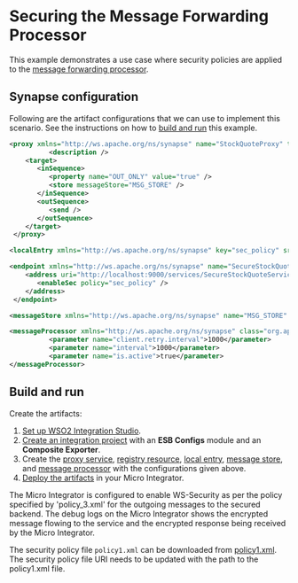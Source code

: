 # Securing the Message Forwarding Processor
This example demonstrates a use case where security policies are applied to the [message forwarding processor]({{base_path}}/learn/examples/message-store-processor-examples/using-message-forwarding-processor).

## Synapse configuration

Following are the artifact configurations that we can use to implement this scenario. See the instructions on how to [build and run](#build-and-run) this example.

```xml tab='Proxy Service'
<proxy xmlns="http://ws.apache.org/ns/synapse" name="StockQuoteProxy" transports="https http" startOnLoad="true" trace="disable">
          <description />
    <target>
       <inSequence>
          <property name="OUT_ONLY" value="true" />
          <store messageStore="MSG_STORE" />
       </inSequence>
       <outSequence>
          <send />
       </outSequence>
    </target>
 </proxy>
```

```xml tab='Local Registry Entry'
<localEntry xmlns="http://ws.apache.org/ns/synapse" key="sec_policy" src="file:/path/to/policy1.xml" />
```

```xml tab='Endpoint'
<endpoint xmlns="http://ws.apache.org/ns/synapse" name="SecureStockQuoteService">
    <address uri="http://localhost:9000/services/SecureStockQuoteService">
       <enableSec policy="sec_policy" />
    </address>
 </endpoint>
```

```xml tab='Message Store'
<messageStore xmlns="http://ws.apache.org/ns/synapse" name="MSG_STORE" />
```

```xml tab='Message Processor'
<messageProcessor xmlns="http://ws.apache.org/ns/synapse" class="org.apache.synapse.message.processor.impl.forwarder.ScheduledMessageForwardingProcessor" name="SecureForwardingProcessor" targetEndpoint="SecureStockQuoteService" messageStore="MSG_STORE">
          <parameter name="client.retry.interval">1000</parameter>
          <parameter name="interval">1000</parameter>
          <parameter name="is.active">true</parameter>
</messageProcessor>
```

## Build and run

Create the artifacts:

1. [Set up WSO2 Integration Studio]({{base_path}}/develop/installing-wso2-integration-studio).
2. [Create an integration project]({{base_path}}/develop/create-integration-project) with an <b>ESB Configs</b> module and an <b>Composite Exporter</b>.
3. Create the [proxy service]({{base_path}}/develop/creating-artifacts/creating-a-proxy-service), [registry resource]({{base_path}}/develop/creating-artifacts/creating-registry-resources), [local entry]({{base_path}}/develop/creating-artifacts/registry/creating-local-registry-entries), [message store]({{base_path}}/develop/creating-artifacts/creating-a-message-store), and [message processor]({{base_path}}/develop/creating-artifacts/creating-a-message-processor) with the configurations given above.
4. [Deploy the artifacts]({{base_path}}/develop/deploy-artifacts) in your Micro Integrator.

The Micro Integrator is configured to enable WS-Security as per the policy specified by
'policy_3.xml' for the outgoing messages to the secured backend. The debug logs on the Micro Integrator
shows the encrypted message flowing to the service and the encrypted
response being received by the Micro Integrator.

The security policy file `policy1.xml` can be downloaded from  [policy1.xml](https://github.com/wso2-docs/WSO2_EI/blob/master/sec-policies/policy1.xml). 
The security policy file URI needs to be updated with the path to the policy1.xml file.